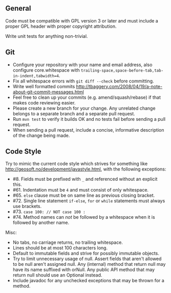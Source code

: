 General
-------
Code must be compatible with GPL version 3 or later and must include a
proper GPL header with proper copyright attribution.

Write unit tests for anything non-trivial.


Git
---
- Configure your repository with your name and email address, also
  configure core.whitespace with
  `trailing-space,space-before-tab,tab-in-indent,tabwidth=4`.
- Fix all whitespace errors with `git diff --check` before committing.
- Write well formatted commits
  http://tbaggery.com/2008/04/19/a-note-about-git-commit-messages.html
- Feel free to clean up your commits (e.g. amend/squash/rebase) if
  that makes code reviewing easier.
- Please create a new branch for your change. Any unrelated change
  belongs to a separate branch and a separate pull request.
- Run `mvn test` to verify it builds OK and no tests fail before
  sending a pull request.
- When sending a pull request, include a concise, informative
  description of the change being made.


Code Style
----------
Try to mimic the current code style which strives for something like
http://geosoft.no/development/javastyle.html, with the following
exceptions:

- #8.  Fields must be prefixed with `_` and referenced without an
       explicit this.
- #61. Indentation must be `4` and must consist of only whitespace.
- #65. `else` clause must be on same line as previous closing bracket.
- #72. Single line statement `if-else`, `for` or `while` statements
       must always use brackets.
- #73. `case 100: // NOT case 100 :`
- #74. Method names can _not_ be followed by a whitespace when it is
       followed by another name.

Misc:
- No tabs, no carriage returns, no trailing whitespace.
- Lines should be at most 100 characters long.
- Default to immutable fields and strive for possibly immutable
  objects.
- Try to limit unnecessary usage of null. Assert fields that aren't
  allowed to be null aren't assigned null. Any (internal) method that
  return null may have its name suffixed with orNull. Any public API
  method that may return null should use an Optional instead.
- Include javadoc for any unchecked exceptions that may be thrown for
  a method.
